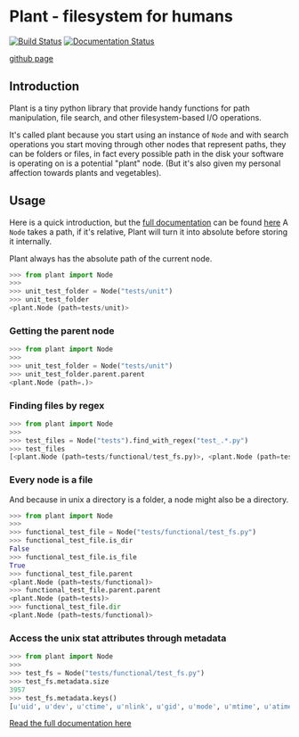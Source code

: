 # Plant - filesystem for humans

[![Build Status](https://secure.travis-ci.org/gabrielfalcao/plant.png?branch=master)](http://travis-ci.org/#!/gabrielfalcao/plant)
[![Documentation Status](https://readthedocs.org/projects/plant-fs/badge/?version=latest)](https://plant-fs.readthedocs.io/en/latest/?badge=latest)

[github page](https://github.com/gabrielfalcao/plant)

## Introduction

Plant is a tiny python library that provide handy functions for path
manipulation, file search, and other filesystem-based I/O operations.

It's called plant because you start using an instance of `Node` and
with search operations you start moving through other nodes that
represent paths, they can be folders or files, in fact every possible
path in the disk your software is operating on is a potential "plant"
node. (But it's also given my personal affection towards plants and
vegetables).

## Usage

Here is a quick introduction, but the [full documentation](http://falcao.it/plant) can be found [here](http://falcao.it/plant)
A `Node` takes a path, if it's relative, Plant will turn it into
absolute before storing it internally.

Plant always has the absolute path of the current node.

```python
>>> from plant import Node
>>>
>>> unit_test_folder = Node("tests/unit")
>>> unit_test_folder
<plant.Node (path=tests/unit)>
```

### Getting the parent node

```python
>>> from plant import Node
>>>
>>> unit_test_folder = Node("tests/unit")
>>> unit_test_folder.parent.parent
<plant.Node (path=.)>
```


### Finding files by regex


```python
>>> from plant import Node
>>>
>>> test_files = Node("tests").find_with_regex("test_.*.py")
>>> test_files
[<plant.Node (path=tests/functional/test_fs.py)>, <plant.Node (path=tests/unit/test_base.py)>, <plant.Node (path=tests/unit/test_node.py)>]
```

### Every node is a file

And because in unix a directory is a folder, a node might also be a directory.

```python
>>> from plant import Node
>>>
>>> functional_test_file = Node("tests/functional/test_fs.py")
>>> functional_test_file.is_dir
False
>>> functional_test_file.is_file
True
>>> functional_test_file.parent
<plant.Node (path=tests/functional)>
>>> functional_test_file.parent.parent
<plant.Node (path=tests)>
>>> functional_test_file.dir
<plant.Node (path=tests/functional)>
```


### Access the unix stat attributes through metadata

```python
>>> from plant import Node
>>>
>>> test_fs = Node("tests/functional/test_fs.py")
>>> test_fs.metadata.size
3957
>>> test_fs.metadata.keys()
[u'uid', u'dev', u'ctime', u'nlink', u'gid', u'mode', u'mtime', u'atime', u'ino', u'size']
```

[Read the full documentation here](http://falcao.it/plant)

